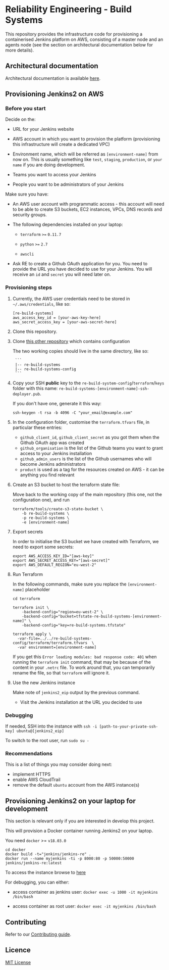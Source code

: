 # Reliability Engineering - Build Systems

This repository provides the infrastructure code for provisioning a containerised Jenkins platform on AWS, consisting of a master node and an agents node (see the section on architectural documentation below for more details).

## Architectural documentation

Architectural documentation is available [here](docs/architecture/README.md).


## Provisioning Jenkins2 on AWS


### Before you start

Decide on the:

* URL for your Jenkins website

* AWS account in which you want to provision the platform (provisioning this infrastructure will create a dedicated VPC)

* Environment name, which will be referred as `[environment-name]` from now on.
  This is usually something like `test`, `staging`, `production`, or `your name` if you are doing development.

* Teams you want to access your Jenkins

* People you want to be administrators of your Jenkins

Make sure you have:

* An AWS user account with programmatic access - this account will need to be able to create S3 buckets, EC2 instances, VPCs, DNS records and security groups.

* The following dependencies installed on your laptop:

    * `terraform` `>=` `0.11.7`

    * `python` `>=` `2.7`
    
    * `awscli`

* Ask RE to create a Github OAuth application for you. You need to provide the URL you have decided to use for your Jenkins.
You will receive an `id` and `secret` you will need later on.

### Provisioning steps

1. Currently, the AWS user credentials need to be stored in `~/.aws/credentials`, like so:

    ```
    [re-build-systems]
    aws_access_key_id = [your-aws-key-here]
    aws_secret_access_key = [your-aws-secret-here]
    ```

1. Clone this repository.

1. Clone [this other repository](https://github.com/alphagov/re-build-systems-config) which contains configuration

    The two working copies should live in the same directory, like so:
    
        ```
        |-- re-build-systems
        |-- re-build-systems-config
        ```

1. Copy your SSH **public** key to the `re-build-system-config`/`terraform`/`keys` folder with this name: `re-build-systems-[environment-name]-ssh-deployer.pub`.

    If you don't have one, generate it this way:

    ```
    ssh-keygen -t rsa -b 4096 -C "your_email@example.com"
    ```

1. In the configuration folder, customise the `terraform.tfvars` file, in particular these entries:
    * `github_client_id`, `github_client_secret` as you got them when the Github OAuth app was created
    * `github_organisation` is the list of the Github teams you want to grant access to your Jenkins installation
    * `github_admin_users` is the list of the Github usernames who will become Jenkins administrators
    * `product` is used as a tag for the resources created on AWS - it can be anything you find relevant

1. Create an S3 bucket to host the terraform state file:

    Move back to the working copy of the main repository (this one, not the configuration one), and run

    ```
    terraform/tools/create-s3-state-bucket \
        -b re-build-systems \
        -p re-build-systems \
        -e [environment-name]
    ```

1. Export secrets

    In order to initialise the S3 bucket we have created with Terraform, we need to export some secrets:

    ```
    export AWS_ACCESS_KEY_ID="[aws-key]"
    export AWS_SECRET_ACCESS_KEY="[aws-secret]"
    export AWS_DEFAULT_REGION="eu-west-2"
    ```

1. Run Terraform

    In the following commands, make sure you replace the `[environment-name]` placeholder

    ```
    cd terraform
    ```
    
    ```
    terraform init \
        -backend-config="region=eu-west-2" \
        -backend-config="bucket=tfstate-re-build-systems-[environment-name]" \
        -backend-config="key=re-build-systems.tfstate"
    ```
    
    ```
    terraform apply \
      -var-file=../../re-build-systems-config/terraform/terraform.tfvars  \
      -var environment=[environment-name]
    ```
    
    If you get this `Error loading modules: bad response code: 401` when running the `terraform init` command,
    that may be because of the content in your `.netrc` file. To work around that,
    you can temporarily rename the file, so that `terraform` will ignore it.    

1. Use the new Jenkins instance

    Make note of `jenkins2_eip` output by the previous command.
    
    * Visit the Jenkins installation at the URL you decided to use

### Debugging
    
If needed, SSH into the instance with `ssh -i [path-to-your-private-ssh-key] ubuntu@[jenkins2_eip]`

To switch to the root user, run `sudo su -`

### Recommendations

This is a list of things you may consider doing next:

* implement HTTPS
* enable AWS CloudTrail
* remove the default `ubuntu` account from the AWS instance(s)


## Provisioning Jenkins2 on your laptop for development

This section is relevant only if you are interested in develop this project.

This will provision a Docker container running Jenkins2 on your laptop.

You need `docker` >= `v18.03.0`

```
cd docker
docker build -t="jenkins/jenkins-re" .
docker run --name myjenkins -ti -p 8000:80 -p 50000:50000 jenkins/jenkins-re:latest
```

To access the instance browse to [here](http://localhost:8000)


For debugging, you can either:

* access container as jenkins user:
`docker exec -u 1000 -it myjenkins /bin/bash`

* access container as root user:
`docker exec -it myjenkins /bin/bash`

## Contributing

Refer to our [Contributing guide](CONTRIBUTING.md).

## Licence

[MIT License](LICENCE)
